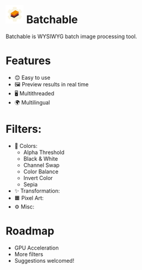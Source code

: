 # ![Icon](https://raw.githubusercontent.com/LastLifeLeft/Batchable/main/Media/Icon/Icon48.png) Batchable

Batchable is WYSIWYG batch image processing tool.

[//]: # (Screenshot de démo)

# Features
- 😊 Easy to use
- 🖼 Preview results in real time
- 🖥️ Multithreaded
- 🌍 Multilingual

# Filters:
- 🌈 Colors:
  - Alpha Threshold
  - Black & White
  - Channel Swap
  - Color Balance
  - Invert Color 
  - Sepia
- ✨ Transformation:
- 🟧 Pixel Art:
- ⚙️ Misc:

# Roadmap
- GPU Acceleration
- More filters
- Suggestions welcomed!


[//]: # (Licences ici?)
[//]: # (J'ai pris le Throbber là https://commons.wikimedia.org/wiki/File:Lightness_rotate_36f_cw.gif?uselang=en , il est sous CC BY SA )
[//]: # (J'utilise aussi neuquant, libtiff, OpenJPEG, libpng, libjpeg)
